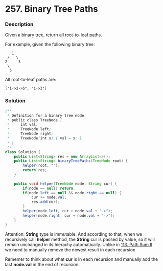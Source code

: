 # 257. Binary Tree Paths

### Description

Given a binary tree, return all root-to-leaf paths.

For example, given the following binary tree:

```
   1
 /   \
2     3
 \
  5
```

All root-to-leaf paths are:

```
["1->2->5", "1->3"]
```



### Solution

```java
/**
 * Definition for a binary tree node.
 * public class TreeNode {
 *     int val;
 *     TreeNode left;
 *     TreeNode right;
 *     TreeNode(int x) { val = x; }
 * }
 */
class Solution {
    public List<String> res = new ArrayList<>();
    public List<String> binaryTreePaths(TreeNode root) {
        helper(root, "");
        return res;
    }
    
    public void helper(TreeNode node, String cur) {
        if(node == null) return;
        if(node.left == null && node.right == null) {
            cur += node.val;
            res.add(cur);
        }
        helper(node.left, cur + node.val + "->");
        helper(node.right, cur + node.val + "->");
    }
}
```

Attention: **String** type is immutable. And according to that, when we recursively call **helper** method, the **String** cur is passed by value, so it will remain unchanged in its hierachy automatically. Unlike in [113. Path Sum II]() we need to manually remove the newest result in each recursion.

Rememer to think about what **cur** is in each recursion and manually add the last **node.val** in the end of recursion.